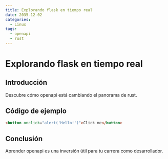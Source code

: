 ```yaml
---
title: Explorando flask en tiempo real
date: 2035-12-02
categories:
  - Linux
tags:
  - openapi
  - rust
---
```


# Explorando flask en tiempo real

## Introducción

Descubre cómo openapi está cambiando el panorama de rust.

## Código de ejemplo

```html
<button onclick="alert('Hello!')">Click me</button>
```

## Conclusión

Aprender openapi es una inversión útil para tu carrera como desarrollador.